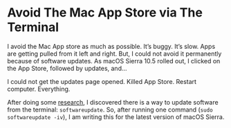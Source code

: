# Avoid The Mac App Store via The Terminal
I avoid the Mac App store as much as possible. It’s buggy. It’s slow. Apps are getting pulled from it left and right. But, I could not avoid it permanently because of software updates. As macOS Sierra 10.5 rolled out, I clicked on the App Store, followed by updates, and...

I could not get the updates page opened. Killed App Store. Restart computer. Everything.

After doing some [research](https://www.google.com/search?q=terminal+update+software), I discovered there is a way to update software from the terminal: `softwareupdate`. So, after running one command (`sudo softwareupdate -iv`), I am writing this for the latest version of macOS Sierra.
